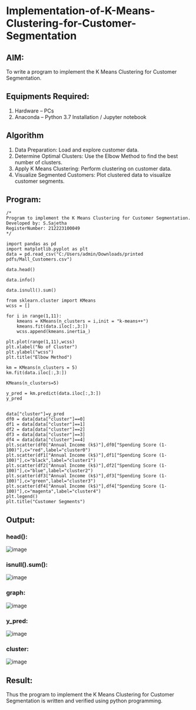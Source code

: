 # Implementation-of-K-Means-Clustering-for-Customer-Segmentation

## AIM:
To write a program to implement the K Means Clustering for Customer Segmentation.

## Equipments Required:
1. Hardware – PCs
2. Anaconda – Python 3.7 Installation / Jupyter notebook

## Algorithm
1. Data Preparation: Load and explore customer data.
2. Determine Optimal Clusters: Use the Elbow Method to find the best number of clusters.
3. Apply K Means Clustering: Perform clustering on customer data.
4. Visualize Segmented Customers: Plot clustered data to visualize customer segments.

## Program:
```
/*
Program to implement the K Means Clustering for Customer Segmentation.
Developed by: S.Sajetha
RegisterNumber: 212223100049
*/
```
```
import pandas as pd
import matplotlib.pyplot as plt
data = pd.read_csv("C:/Users/admin/Downloads/printed pdfs/Mall_Customers.csv")

data.head()

data.info()

data.isnull().sum()

from sklearn.cluster import KMeans
wcss = []

for i in range(1,11):
    kmeans = KMeans(n_clusters = i,init = "k-means++")
    kmeans.fit(data.iloc[:,3:])
    wcss.append(kmeans.inertia_)

plt.plot(range(1,11),wcss)
plt.xlabel("No of Cluster")
plt.ylabel("wcss")
plt.title("Elbow Method")

km = KMeans(n_clusters = 5)
km.fit(data.iloc[:,3:])

KMeans(n_clusters=5)

y_pred = km.predict(data.iloc[:,3:])
y_pred


data["cluster"]=y_pred
df0 = data[data["cluster"]==0]
df1 = data[data["cluster"]==1]
df2 = data[data["cluster"]==2]
df3 = data[data["cluster"]==3]
df4 = data[data["cluster"]==4]
plt.scatter(df0["Annual Income (k$)"],df0["Spending Score (1-100)"],c="red",label="cluster0")
plt.scatter(df1["Annual Income (k$)"],df1["Spending Score (1-100)"],c="black",label="cluster1")
plt.scatter(df2["Annual Income (k$)"],df2["Spending Score (1-100)"],c="blue",label="cluster2")
plt.scatter(df3["Annual Income (k$)"],df3["Spending Score (1-100)"],c="green",label="cluster3")
plt.scatter(df4["Annual Income (k$)"],df4["Spending Score (1-100)"],c="magenta",label="cluster4")
plt.legend()
plt.title("Customer Segments")

```

## Output:
### head():
![image](https://github.com/Sajetha13/Implementation-of-K-Means-Clustering-for-Customer-Segmentation/assets/138849316/b3ec1c37-f67e-46b5-8d19-b553c62d3599)
### isnull().sum():
![image](https://github.com/Sajetha13/Implementation-of-K-Means-Clustering-for-Customer-Segmentation/assets/138849316/5e3b89d7-92f2-44fa-993e-be6dcea81a1b)
### graph:
![image](https://github.com/Sajetha13/Implementation-of-K-Means-Clustering-for-Customer-Segmentation/assets/138849316/b6d05d6a-240a-4363-a3ec-930baf12b706)
### y_pred:
![image](https://github.com/Sajetha13/Implementation-of-K-Means-Clustering-for-Customer-Segmentation/assets/138849316/4d502d17-a83c-4478-9e03-9e2d721d8780)
### cluster:
![image](https://github.com/Sajetha13/Implementation-of-K-Means-Clustering-for-Customer-Segmentation/assets/138849316/72c303f8-a9a3-4ef6-a395-82d8424ad990)


## Result:
Thus the program to implement the K Means Clustering for Customer Segmentation is written and verified using python programming.
